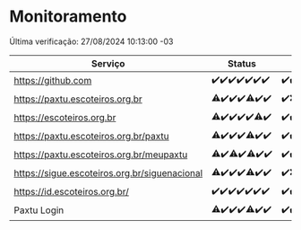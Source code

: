 # Monitoramento

Última verificação: 27/08/2024 10:13:00 -03

|Serviço|Status|Últimas 24h|
|---|---|---|
|https://github.com|<span title="2024-08-20: OK=24">✔️</span><span title="2024-08-21: OK=24">✔️</span><span title="2024-08-22: OK=23">✔️</span><span title="2024-08-23: OK=24">✔️</span><span title="2024-08-24: OK=24">✔️</span><span title="2024-08-25: OK=23">✔️</span><span title="2024-08-26: OK=12">✔️</span>|<span title="26/08/2024 10:14:00 -03 : 200">✔️</span><span title="26/08/2024 11:07:00 -03 : 200">✔️</span><span title="26/08/2024 12:07:00 -03 : 200">✔️</span><span title="26/08/2024 13:09:00 -03 : 200">✔️</span><span title="26/08/2024 14:07:00 -03 : 200">✔️</span><span title="26/08/2024 15:09:00 -03 : 200">✔️</span><span title="26/08/2024 16:06:00 -03 : 200">✔️</span><span title="26/08/2024 17:09:00 -03 : 200">✔️</span><span title="26/08/2024 18:06:00 -03 : 200">✔️</span><span title="26/08/2024 19:07:00 -03 : 200">✔️</span><span title="26/08/2024 20:08:00 -03 : 200">✔️</span><span title="26/08/2024 21:36:00 -03 : 200">✔️</span><span title="26/08/2024 23:01:00 -03 : 200">✔️</span><span title="27/08/2024 00:08:00 -03 : 200">✔️</span><span title="27/08/2024 01:11:00 -03 : 200">✔️</span><span title="27/08/2024 02:07:00 -03 : 200">✔️</span><span title="27/08/2024 03:11:00 -03 : 200">✔️</span><span title="27/08/2024 04:07:00 -03 : 200">✔️</span><span title="27/08/2024 05:10:00 -03 : 200">✔️</span><span title="27/08/2024 06:08:00 -03 : 200">✔️</span><span title="27/08/2024 07:07:00 -03 : 200">✔️</span><span title="27/08/2024 08:06:00 -03 : 200">✔️</span><span title="27/08/2024 09:13:00 -03 : 200">✔️</span><span title="27/08/2024 10:13:00 -03 : 200">✔️</span>|
|https://paxtu.escoteiros.org.br|<span title="2024-08-20: OK=23, Falhas=1">⚠️</span><span title="2024-08-21: OK=24">✔️</span><span title="2024-08-22: OK=23">✔️</span><span title="2024-08-23: OK=24">✔️</span><span title="2024-08-24: OK=23, Falhas=1">⚠️</span><span title="2024-08-25: OK=23">✔️</span><span title="2024-08-26: OK=12">✔️</span>|<span title="26/08/2024 10:14:00 -03 : 200">✔️</span><span title="26/08/2024 11:07:00 -03 : 0">❌</span><span title="26/08/2024 12:07:00 -03 : 0">❌</span><span title="26/08/2024 13:09:00 -03 : 200">✔️</span><span title="26/08/2024 14:07:00 -03 : 200">✔️</span><span title="26/08/2024 15:09:00 -03 : 200">✔️</span><span title="26/08/2024 16:06:00 -03 : 200">✔️</span><span title="26/08/2024 17:09:00 -03 : 200">✔️</span><span title="26/08/2024 18:06:00 -03 : 200">✔️</span><span title="26/08/2024 19:07:00 -03 : 200">✔️</span><span title="26/08/2024 20:08:00 -03 : 200">✔️</span><span title="26/08/2024 21:36:00 -03 : 200">✔️</span><span title="26/08/2024 23:01:00 -03 : 200">✔️</span><span title="27/08/2024 00:08:00 -03 : 200">✔️</span><span title="27/08/2024 01:11:00 -03 : 200">✔️</span><span title="27/08/2024 02:07:00 -03 : 200">✔️</span><span title="27/08/2024 03:11:00 -03 : 200">✔️</span><span title="27/08/2024 04:07:00 -03 : 200">✔️</span><span title="27/08/2024 05:10:00 -03 : 200">✔️</span><span title="27/08/2024 06:08:00 -03 : 200">✔️</span><span title="27/08/2024 07:07:00 -03 : 200">✔️</span><span title="27/08/2024 08:06:00 -03 : 200">✔️</span><span title="27/08/2024 09:13:00 -03 : 200">✔️</span><span title="27/08/2024 10:13:00 -03 : 200">✔️</span>|
|https://escoteiros.org.br|<span title="2024-08-20: OK=23, Falhas=1">⚠️</span><span title="2024-08-21: OK=24">✔️</span><span title="2024-08-22: OK=23">✔️</span><span title="2024-08-23: OK=24">✔️</span><span title="2024-08-24: OK=24">✔️</span><span title="2024-08-25: OK=22, Falhas=1">⚠️</span><span title="2024-08-26: OK=12">✔️</span>|<span title="26/08/2024 10:14:00 -03 : 200">✔️</span><span title="26/08/2024 11:08:00 -03 : 200">✔️</span><span title="26/08/2024 12:07:00 -03 : 200">✔️</span><span title="26/08/2024 13:09:00 -03 : 200">✔️</span><span title="26/08/2024 14:07:00 -03 : 200">✔️</span><span title="26/08/2024 15:09:00 -03 : 200">✔️</span><span title="26/08/2024 16:06:00 -03 : 200">✔️</span><span title="26/08/2024 17:09:00 -03 : 200">✔️</span><span title="26/08/2024 18:06:00 -03 : 200">✔️</span><span title="26/08/2024 19:07:00 -03 : 200">✔️</span><span title="26/08/2024 20:08:00 -03 : 200">✔️</span><span title="26/08/2024 21:36:00 -03 : 200">✔️</span><span title="26/08/2024 23:01:00 -03 : 200">✔️</span><span title="27/08/2024 00:08:00 -03 : 200">✔️</span><span title="27/08/2024 01:11:00 -03 : 200">✔️</span><span title="27/08/2024 02:07:00 -03 : 200">✔️</span><span title="27/08/2024 03:11:00 -03 : 200">✔️</span><span title="27/08/2024 04:07:00 -03 : 200">✔️</span><span title="27/08/2024 05:10:00 -03 : 200">✔️</span><span title="27/08/2024 06:08:00 -03 : 200">✔️</span><span title="27/08/2024 07:07:00 -03 : 200">✔️</span><span title="27/08/2024 08:06:00 -03 : 200">✔️</span><span title="27/08/2024 09:13:00 -03 : 200">✔️</span><span title="27/08/2024 10:13:00 -03 : 200">✔️</span>|
|https://paxtu.escoteiros.org.br/paxtu|<span title="2024-08-20: OK=23, Falhas=1">⚠️</span><span title="2024-08-21: OK=24">✔️</span><span title="2024-08-22: OK=23">✔️</span><span title="2024-08-23: OK=24">✔️</span><span title="2024-08-24: OK=23, Falhas=1">⚠️</span><span title="2024-08-25: OK=23">✔️</span><span title="2024-08-26: OK=12">✔️</span>|<span title="26/08/2024 10:14:00 -03 : 200">✔️</span><span title="26/08/2024 11:08:00 -03 : 200">✔️</span><span title="26/08/2024 12:07:00 -03 : 200">✔️</span><span title="26/08/2024 13:09:00 -03 : 200">✔️</span><span title="26/08/2024 14:07:00 -03 : 200">✔️</span><span title="26/08/2024 15:09:00 -03 : 200">✔️</span><span title="26/08/2024 16:06:00 -03 : 200">✔️</span><span title="26/08/2024 17:09:00 -03 : 200">✔️</span><span title="26/08/2024 18:06:00 -03 : 200">✔️</span><span title="26/08/2024 19:07:00 -03 : 200">✔️</span><span title="26/08/2024 20:08:00 -03 : 200">✔️</span><span title="26/08/2024 21:36:00 -03 : 200">✔️</span><span title="26/08/2024 23:01:00 -03 : 200">✔️</span><span title="27/08/2024 00:08:00 -03 : 200">✔️</span><span title="27/08/2024 01:11:00 -03 : 200">✔️</span><span title="27/08/2024 02:07:00 -03 : 200">✔️</span><span title="27/08/2024 03:11:00 -03 : 200">✔️</span><span title="27/08/2024 04:07:00 -03 : 200">✔️</span><span title="27/08/2024 05:10:00 -03 : 200">✔️</span><span title="27/08/2024 06:08:00 -03 : 200">✔️</span><span title="27/08/2024 07:07:00 -03 : 200">✔️</span><span title="27/08/2024 08:06:00 -03 : 200">✔️</span><span title="27/08/2024 09:13:00 -03 : 200">✔️</span><span title="27/08/2024 10:13:00 -03 : 200">✔️</span>|
|https://paxtu.escoteiros.org.br/meupaxtu|<span title="2024-08-20: OK=23, Falhas=1">⚠️</span><span title="2024-08-21: OK=24">✔️</span><span title="2024-08-22: OK=22, Falhas=1">⚠️</span><span title="2024-08-23: OK=24">✔️</span><span title="2024-08-24: OK=23, Falhas=1">⚠️</span><span title="2024-08-25: OK=23">✔️</span><span title="2024-08-26: OK=12">✔️</span>|<span title="26/08/2024 10:14:00 -03 : 200">✔️</span><span title="26/08/2024 11:08:00 -03 : 200">✔️</span><span title="26/08/2024 12:07:00 -03 : 200">✔️</span><span title="26/08/2024 13:09:00 -03 : 200">✔️</span><span title="26/08/2024 14:07:00 -03 : 200">✔️</span><span title="26/08/2024 15:09:00 -03 : 200">✔️</span><span title="26/08/2024 16:06:00 -03 : 200">✔️</span><span title="26/08/2024 17:09:00 -03 : 200">✔️</span><span title="26/08/2024 18:06:00 -03 : 200">✔️</span><span title="26/08/2024 19:07:00 -03 : 200">✔️</span><span title="26/08/2024 20:08:00 -03 : 200">✔️</span><span title="26/08/2024 21:36:00 -03 : 200">✔️</span><span title="26/08/2024 23:01:00 -03 : 200">✔️</span><span title="27/08/2024 00:08:00 -03 : 200">✔️</span><span title="27/08/2024 01:11:00 -03 : 200">✔️</span><span title="27/08/2024 02:07:00 -03 : 200">✔️</span><span title="27/08/2024 03:11:00 -03 : 200">✔️</span><span title="27/08/2024 04:07:00 -03 : 200">✔️</span><span title="27/08/2024 05:10:00 -03 : 200">✔️</span><span title="27/08/2024 06:08:00 -03 : 200">✔️</span><span title="27/08/2024 07:07:00 -03 : 200">✔️</span><span title="27/08/2024 08:06:00 -03 : 200">✔️</span><span title="27/08/2024 09:13:00 -03 : 200">✔️</span><span title="27/08/2024 10:13:00 -03 : 200">✔️</span>|
|https://sigue.escoteiros.org.br/siguenacional|<span title="2024-08-20: OK=23, Falhas=1">⚠️</span><span title="2024-08-21: OK=24">✔️</span><span title="2024-08-22: OK=23">✔️</span><span title="2024-08-23: OK=24">✔️</span><span title="2024-08-24: OK=23, Falhas=1">⚠️</span><span title="2024-08-25: OK=23">✔️</span><span title="2024-08-26: OK=12">✔️</span>|<span title="26/08/2024 10:14:00 -03 : 200">✔️</span><span title="26/08/2024 11:08:00 -03 : 0">❌</span><span title="26/08/2024 12:07:00 -03 : 0">❌</span><span title="26/08/2024 13:09:00 -03 : 200">✔️</span><span title="26/08/2024 14:07:00 -03 : 200">✔️</span><span title="26/08/2024 15:09:00 -03 : 200">✔️</span><span title="26/08/2024 16:06:00 -03 : 200">✔️</span><span title="26/08/2024 17:09:00 -03 : 200">✔️</span><span title="26/08/2024 18:06:00 -03 : 200">✔️</span><span title="26/08/2024 19:07:00 -03 : 200">✔️</span><span title="26/08/2024 20:08:00 -03 : 200">✔️</span><span title="26/08/2024 21:36:00 -03 : 200">✔️</span><span title="26/08/2024 23:01:00 -03 : 200">✔️</span><span title="27/08/2024 00:08:00 -03 : 200">✔️</span><span title="27/08/2024 01:11:00 -03 : 200">✔️</span><span title="27/08/2024 02:07:00 -03 : 200">✔️</span><span title="27/08/2024 03:11:00 -03 : 200">✔️</span><span title="27/08/2024 04:07:00 -03 : 200">✔️</span><span title="27/08/2024 05:10:00 -03 : 200">✔️</span><span title="27/08/2024 06:08:00 -03 : 200">✔️</span><span title="27/08/2024 07:07:00 -03 : 200">✔️</span><span title="27/08/2024 08:06:00 -03 : 200">✔️</span><span title="27/08/2024 09:13:00 -03 : 200">✔️</span><span title="27/08/2024 10:13:00 -03 : 200">✔️</span>|
|https://id.escoteiros.org.br/|<span title="2024-08-20: OK=24">✔️</span><span title="2024-08-21: OK=24">✔️</span><span title="2024-08-22: OK=23">✔️</span><span title="2024-08-23: OK=24">✔️</span><span title="2024-08-24: OK=24">✔️</span><span title="2024-08-25: OK=23">✔️</span><span title="2024-08-26: OK=12">✔️</span>|<span title="26/08/2024 10:14:00 -03 : 200">✔️</span><span title="26/08/2024 11:08:00 -03 : 200">✔️</span><span title="26/08/2024 12:07:00 -03 : 200">✔️</span><span title="26/08/2024 13:09:00 -03 : 200">✔️</span><span title="26/08/2024 14:07:00 -03 : 200">✔️</span><span title="26/08/2024 15:09:00 -03 : 200">✔️</span><span title="26/08/2024 16:06:00 -03 : 200">✔️</span><span title="26/08/2024 17:09:00 -03 : 200">✔️</span><span title="26/08/2024 18:06:00 -03 : 200">✔️</span><span title="26/08/2024 19:07:00 -03 : 200">✔️</span><span title="26/08/2024 20:08:00 -03 : 200">✔️</span><span title="26/08/2024 21:36:00 -03 : 200">✔️</span><span title="26/08/2024 23:01:00 -03 : 200">✔️</span><span title="27/08/2024 00:08:00 -03 : 200">✔️</span><span title="27/08/2024 01:11:00 -03 : 200">✔️</span><span title="27/08/2024 02:07:00 -03 : 200">✔️</span><span title="27/08/2024 03:11:00 -03 : 200">✔️</span><span title="27/08/2024 04:07:00 -03 : 200">✔️</span><span title="27/08/2024 05:10:00 -03 : 200">✔️</span><span title="27/08/2024 06:08:00 -03 : 200">✔️</span><span title="27/08/2024 07:07:00 -03 : 200">✔️</span><span title="27/08/2024 08:06:00 -03 : 200">✔️</span><span title="27/08/2024 09:13:00 -03 : 200">✔️</span><span title="27/08/2024 10:13:00 -03 : 200">✔️</span>|
|Paxtu Login|<span title="2024-08-20: OK=23, Falhas=1">⚠️</span><span title="2024-08-21: OK=24">✔️</span><span title="2024-08-22: OK=23">✔️</span><span title="2024-08-23: OK=24">✔️</span><span title="2024-08-24: OK=23, Falhas=1">⚠️</span><span title="2024-08-25: OK=23">✔️</span><span title="2024-08-26: OK=12">✔️</span>|<span title="26/08/2024 10:14:00 -03 : 200">✔️</span><span title="26/08/2024 11:08:00 -03 : 200">✔️</span><span title="26/08/2024 12:07:00 -03 : 200">✔️</span><span title="26/08/2024 13:09:00 -03 : 200">✔️</span><span title="26/08/2024 14:07:00 -03 : 200">✔️</span><span title="26/08/2024 15:09:00 -03 : 200">✔️</span><span title="26/08/2024 16:06:00 -03 : 200">✔️</span><span title="26/08/2024 17:09:00 -03 : 200">✔️</span><span title="26/08/2024 18:06:00 -03 : 200">✔️</span><span title="26/08/2024 19:07:00 -03 : 200">✔️</span><span title="26/08/2024 20:08:00 -03 : 200">✔️</span><span title="26/08/2024 21:36:00 -03 : 200">✔️</span><span title="26/08/2024 23:01:00 -03 : 200">✔️</span><span title="27/08/2024 00:08:00 -03 : 200">✔️</span><span title="27/08/2024 01:11:00 -03 : 200">✔️</span><span title="27/08/2024 02:07:00 -03 : 200">✔️</span><span title="27/08/2024 03:11:00 -03 : 200">✔️</span><span title="27/08/2024 04:07:00 -03 : 200">✔️</span><span title="27/08/2024 05:10:00 -03 : 200">✔️</span><span title="27/08/2024 06:08:00 -03 : 200">✔️</span><span title="27/08/2024 07:07:00 -03 : 200">✔️</span><span title="27/08/2024 08:06:00 -03 : 200">✔️</span><span title="27/08/2024 09:13:00 -03 : 200">✔️</span><span title="27/08/2024 10:13:00 -03 : 200">✔️</span>|
